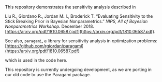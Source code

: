 This repository demonstrates the sensitivity analysis described in 

Liu R., Giordano R., Jordan M. I., Broderick T. “Evaluating Sensitivity to the Stick Breaking Prior in Bayesian Nonparametrics.” *NIPS, All of Bayesian Nonparametrics Workshop.* December 2018.  [https://arxiv.org/pdf/1810.06587.pdf](https://arxiv.org/pdf/1810.06587.pdf).

See also, `paragami`, a library for sensitivity analysis in optimization problems: 
[https://github.com/rgiordan/paragami](https://arxiv.org/pdf/1810.06587.pdf)

which is used in the code here. 

This repository is currently undergoing development, as we are porting in our old code to use the Paragami package. 